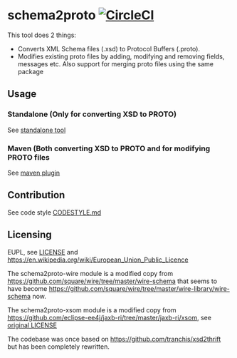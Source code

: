 # schema2proto  [![CircleCI](https://circleci.com/gh/entur/schema2proto.svg?style=svg)](https://circleci.com/gh/entur/schema2proto)

This tool does 2 things:

* Converts XML Schema files (.xsd) to Protocol Buffers (.proto). 
* Modifies existing proto files by adding, modifying and removing fields, messages etc. Also support for merging proto files using the same package

## Usage

### Standalone (Only for converting XSD to PROTO)

See [standalone tool](schema2proto-lib/README.md) 

### Maven (Both converting XSD to PROTO and for modifying PROTO files

See [maven plugin](schema2proto-maven-plugin/README.md)


## Contribution

See code style [CODESTYLE.md](CODESTYLE.md)

## Licensing

EUPL, see [LICENSE](LICENSE.txt) and https://en.wikipedia.org/wiki/European_Union_Public_Licence

The schema2proto-wire module is a modified copy from https://github.com/square/wire/tree/master/wire-schema that seems to have become https://github.com/square/wire/tree/master/wire-library/wire-schema now.

The schema2proto-xsom module is a modified copy from https://github.com/eclipse-ee4j/jaxb-ri/tree/master/jaxb-ri/xsom, see [original LICENSE](schema2proto-xsom/LICENSE.md)

The codebase was once based on https://github.com/tranchis/xsd2thrift but has been completely rewritten.

 